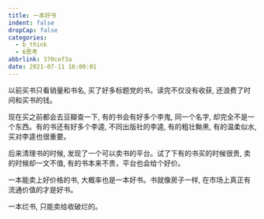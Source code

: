 ```yaml
---
title: 一本好书
indent: false
dropCap: false
categories:
  - b_think
  - 6思考
abbrlink: 370cef3a
date: 2021-07-11 16:00:01
---
```


以前买书只看销量和书名, 买了好多标题党的书。读完不仅没有收获,  还浪费了时间和买书的钱。

现在买之前都会去豆瓣查一下, 有的书会有好多个李鬼, 同一个名字,  却完全不是一个东西。有的书还有好多个李逵, 不同出版社的李逵, 有的粗壮黝黑, 有的温柔似水, 买对李逵也很重要。

后来清理书的时候, 发现了一个可以卖书的平台。试了下有的书买的时候很贵, 卖的时候却一文不值, 有的书本来不贵，平台也会给个好价。

一本能卖上好价格的书, 大概率也是一本好书。书就像房子一样, 在市场上真正有流通价值的才是好书。

一本烂书,  只能卖给收破烂的。
